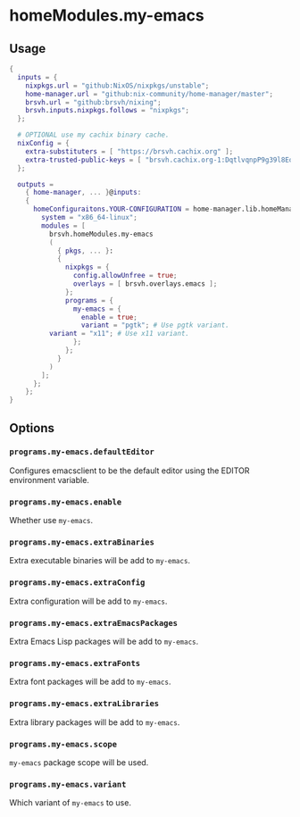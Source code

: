 # homeModules.my-emacs

## Usage

```nix
{
  inputs = {
    nixpkgs.url = "github:NixOS/nixpkgs/unstable";
    home-manager.url = "github:nix-community/home-manager/master";
    brsvh.url = "github:brsvh/nixing";
    brsvh.inputs.nixpkgs.follows = "nixpkgs";
  };

  # OPTIONAL use my cachix binary cache.
  nixConfig = {
    extra-substituters = [ "https://brsvh.cachix.org" ];
    extra-trusted-public-keys = [ "brsvh.cachix.org-1:DqtlvqnpP9g39l8Eo74AXRftGx1KJLid/ViADTNgDNE=" ];
  };

  outputs =
    { home-manager, ... }@inputs:
    {
      homeConfiguraitons.YOUR-CONFIGURATION = home-manager.lib.homeManagerConfiguration {
        system = "x86_64-linux";
        modules = [
          brsvh.homeModules.my-emacs
          (
            { pkgs, ... }:
            {
              nixpkgs = {
                config.allowUnfree = true;
                overlays = [ brsvh.overlays.emacs ];
              };
              programs = {
                my-emacs = {
                  enable = true;
                  variant = "pgtk"; # Use pgtk variant.
		  variant = "x11"; # Use x11 variant.
                };
              };
            }
          )
        ];
      };
    };
}
```

## Options

### `programs.my-emacs.defaultEditor`

Configures emacsclient to be the default editor using the EDITOR
environment variable.

### `programs.my-emacs.enable`

Whether use `my-emacs`.

### `programs.my-emacs.extraBinaries`

Extra executable binaries will be add to `my-emacs`.

### `programs.my-emacs.extraConfig`

Extra configuration will be add to `my-emacs`.

### `programs.my-emacs.extraEmacsPackages`

Extra Emacs Lisp packages will be add to `my-emacs`.

### `programs.my-emacs.extraFonts`

Extra font packages will be add to `my-emacs`.

### `programs.my-emacs.extraLibraries`

Extra library packages will be add to `my-emacs`.

### `programs.my-emacs.scope`

`my-emacs` package scope will be used.

### `programs.my-emacs.variant`

Which variant of `my-emacs` to use.
